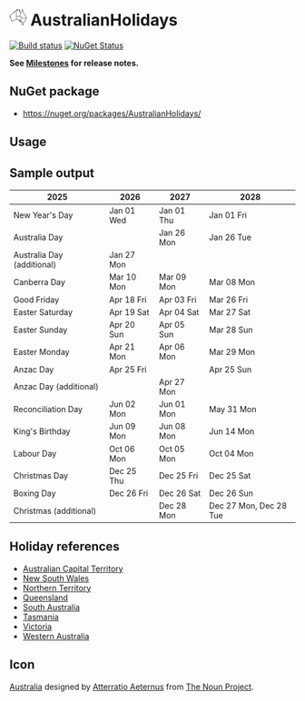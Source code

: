# <img src="/src/icon.png" height="30px"> AustralianHolidays

[![Build status](https://ci.appveyor.com/api/projects/status/8gp77m7yl3n956qa?svg=true)](https://ci.appveyor.com/project/SimonCropp/australianholidays)
[![NuGet Status](https://img.shields.io/nuget/v/AustralianHolidays.svg?label=AustralianHolidays)](https://www.nuget.org/packages/AustralianHolidays/)

**See [Milestones](../../milestones?state=closed) for release notes.**


## NuGet package

 * https://nuget.org/packages/AustralianHolidays/


## Usage


## Sample output

<!-- include: Tests.WriteByYears_state=ACT.verified.txt -->
| 2025 | 2026 | 2027 | 2028 |
|------|------|------|------|
| New Year's Day                 | Jan 01 Wed | Jan 01 Thu | Jan 01 Fri | Jan 01 Sat | 
| Australia Day                  |  | Jan 26 Mon | Jan 26 Tue | Jan 26 Wed | 
| Australia Day (additional)     | Jan 27 Mon |  |  |  | 
| Canberra Day                   | Mar 10 Mon | Mar 09 Mon | Mar 08 Mon | Mar 13 Mon | 
| Good Friday                    | Apr 18 Fri | Apr 03 Fri | Mar 26 Fri | Apr 14 Fri | 
| Easter Saturday                | Apr 19 Sat | Apr 04 Sat | Mar 27 Sat | Apr 15 Sat | 
| Easter Sunday                  | Apr 20 Sun | Apr 05 Sun | Mar 28 Sun | Apr 16 Sun | 
| Easter Monday                  | Apr 21 Mon | Apr 06 Mon | Mar 29 Mon | Apr 17 Mon | 
| Anzac Day                      | Apr 25 Fri |  | Apr 25 Sun | Apr 25 Tue | 
| Anzac Day (additional)         |  | Apr 27 Mon |  |  | 
| Reconciliation Day             | Jun 02 Mon | Jun 01 Mon | May 31 Mon | May 29 Mon | 
| King's Birthday                | Jun 09 Mon | Jun 08 Mon | Jun 14 Mon | Jun 12 Mon | 
| Labour Day                     | Oct 06 Mon | Oct 05 Mon | Oct 04 Mon | Oct 02 Mon | 
| Christmas Day                  | Dec 25 Thu | Dec 25 Fri | Dec 25 Sat | Dec 25 Mon | 
| Boxing Day                     | Dec 26 Fri | Dec 26 Sat | Dec 26 Sun | Dec 26 Tue | 
| Christmas (additional)         |  | Dec 28 Mon | Dec 27 Mon, Dec 28 Tue | Dec 27 Wed, Dec 28 Thu | 
<!-- endInclude -->




## Holiday references

 * [Australian Capital Territory](https://www.cmtedd.act.gov.au/communication/holidays)
 * [New South Wales](https://www.nsw.gov.au/about-nsw/public-holidays)
 * [Northern Territory](https://nt.gov.au/nt-public-holidays)
 * [Queensland](https://www.qld.gov.au/recreation/travel/holidays/public)
 * [South Australia](https://www.safework.sa.gov.au/resources/public-holidays)
 * [Tasmania](https://worksafe.tas.gov.au/topics/laws-and-compliance/public-holidays)
 * [Victoria](https://business.vic.gov.au/business-information/public-holidays/victorian-public-holidays-2025)
 * [Western Australia](https://www.wa.gov.au/service/employment/workplace-arrangements/public-holidays-western-australia)

## Icon

[Australia](https://thenounproject.com/term/australia/1053571/) designed by [Atterratio Aeternus](https://thenounproject.com/Atterratio/) from [The Noun Project](https://thenounproject.com).
